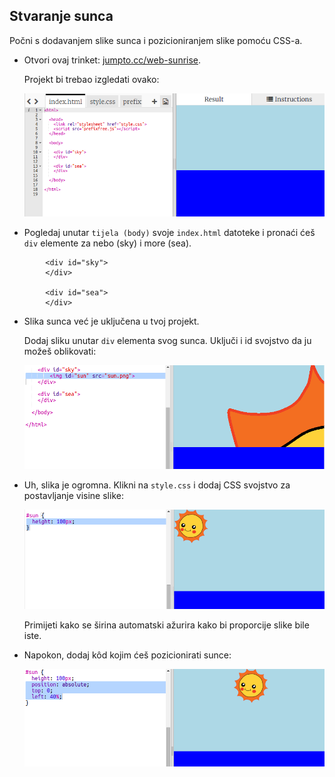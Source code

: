 ## Stvaranje sunca

Počni s dodavanjem slike sunca i pozicioniranjem slike pomoću CSS-a.

+ Otvori ovaj trinket: <a href="http://jumpto.cc/web-sunrise" target="_blank">jumpto.cc/web-sunrise</a>.
    
    Projekt bi trebao izgledati ovako:
    
    ![snimka zaslona](images/sunrise-starter.png)

+ Pogledaj unutar `tijela (body)` svoje `index.html` datoteke i pronaći ćeš `div` elemente za nebo (sky) i more (sea).
```    
        <div id="sky">
        </div>
        
        <div id="sea">
        </div>
```        

+ Slika sunca već je uključena u tvoj projekt.
    
    Dodaj sliku unutar `div` elementa svog sunca. Uključi i id svojstvo da ju možeš oblikovati:
    
    ![snimka zaslona](images/sunrise-sun-image.png)

+ Uh, slika je ogromna. Klikni na `style.css` i dodaj CSS svojstvo za postavljanje visine slike:
    
    ![snimka zaslona](images/sunrise-sun-height.png)
    
    Primijeti kako se širina automatski ažurira kako bi proporcije slike bile iste.

+ Napokon, dodaj kôd kojim ćeš pozicionirati sunce:
    
    ![snimka zaslona](images/sunrise-sun-position.png)